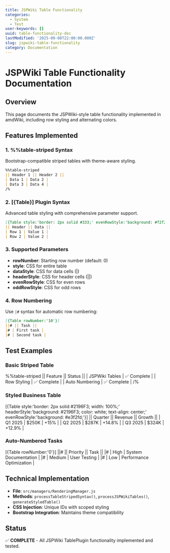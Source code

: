 ```yaml
---
title: JSPWiki Table Functionality
categories:
  - System
  - Test
user-keywords: []
uuid: table-functionality-doc
lastModified: '2025-09-08T22:00:00.000Z'
slug: jspwiki-table-functionality
category: Documentation
---
```


# JSPWiki Table Functionality Documentation

## Overview

This page documents the JSPWiki-style table functionality implemented in amdWiki, including row styling and alternating colors.

## Features Implemented

### 1. %%table-striped Syntax
Bootstrap-compatible striped tables with theme-aware styling.

```markdown
%%table-striped
|| Header 1 || Header 2 ||
| Data 1 | Data 2 |
| Data 3 | Data 4 |
/%
```

### 2. [{Table}] Plugin Syntax
Advanced table styling with comprehensive parameter support.

```markdown
[{Table style:'border: 2px solid #333;' evenRowStyle:'background: #f2f2f2;'}]
|| Header || Data ||
| Row 1 | Value 1 |
| Row 2 | Value 2 |
```

### 3. Supported Parameters

- **rowNumber**: Starting row number (default: 0)
- **style**: CSS for entire table
- **dataStyle**: CSS for data cells (|)
- **headerStyle**: CSS for header cells (||)
- **evenRowStyle**: CSS for even rows
- **oddRowStyle**: CSS for odd rows

### 4. Row Numbering

Use `|#` syntax for automatic row numbering:

```markdown
[{Table rowNumber:'10'}]
||# || Task ||
|# | First task |
|# | Second task |
```

## Test Examples

### Basic Striped Table
%%table-striped
|| Feature || Status ||
| JSPWiki Tables | ✅ Complete |
| Row Styling | ✅ Complete |
| Auto Numbering | ✅ Complete |
/%

### Styled Business Table
[{Table style:'border: 2px solid #2196F3; width: 100%;' headerStyle:'background: #2196F3; color: white; text-align: center;' evenRowStyle:'background: #e3f2fd;'}]
|| Quarter || Revenue || Growth ||
| Q1 2025 | $250K | +15% |
| Q2 2025 | $287K | +14.8% |
| Q3 2025 | $324K | +12.9% |

### Auto-Numbered Tasks
[{Table rowNumber:'0'}]
||# || Priority || Task ||
|# | High | System Documentation |
|# | Medium | User Testing |
|# | Low | Performance Optimization |

## Technical Implementation

- **File**: `src/managers/RenderingManager.js`
- **Methods**: `processTableStripedSyntax()`, `processJSPWikiTables()`, `generateStyledTable()`
- **CSS Injection**: Unique IDs with scoped styling
- **Bootstrap Integration**: Maintains theme compatibility

## Status

✅ **COMPLETE** - All JSPWiki TablePlugin functionality implemented and tested.
